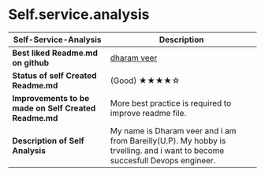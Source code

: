 # Self.service.analysis
| **Self-Service-Analysis** | Description |
| --- | --- |
| **Best liked Readme.md on github** | [dharam veer](https:) |
| **Status of self Created Readme.md** | (Good)    ★★★★☆|
| **Improvements to be made on Self Created Readme.md** | More best practice is required to improve readme file.|
| **Description of Self Analysis** | My name is Dharam veer and  i am from Bareilly(U.P). My hobby is trvelling. and i want to become succesfull Devops engineer.
